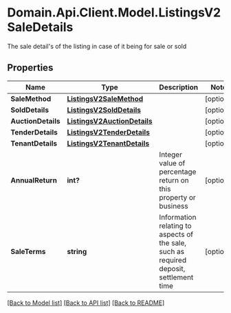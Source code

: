 # Domain.Api.Client.Model.ListingsV2SaleDetails
The sale detail's of the listing in case of it being for sale or sold
## Properties

Name | Type | Description | Notes
------------ | ------------- | ------------- | -------------
**SaleMethod** | [**ListingsV2SaleMethod**](ListingsV2SaleMethod.md) |  | [optional] 
**SoldDetails** | [**ListingsV2SoldDetails**](ListingsV2SoldDetails.md) |  | [optional] 
**AuctionDetails** | [**ListingsV2AuctionDetails**](ListingsV2AuctionDetails.md) |  | [optional] 
**TenderDetails** | [**ListingsV2TenderDetails**](ListingsV2TenderDetails.md) |  | [optional] 
**TenantDetails** | [**ListingsV2TenantDetails**](ListingsV2TenantDetails.md) |  | [optional] 
**AnnualReturn** | **int?** | Integer value of percentage return on this property or business | [optional] 
**SaleTerms** | **string** | Information relating to aspects of the sale, such as required deposit, settlement time | [optional] 

[[Back to Model list]](../README.md#documentation-for-models) [[Back to API list]](../README.md#documentation-for-api-endpoints) [[Back to README]](../README.md)


